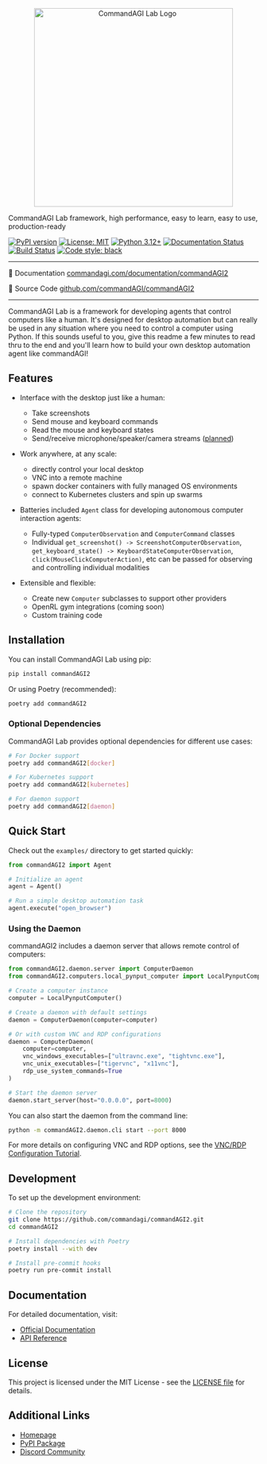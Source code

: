 <div align="center">
  <img src="assets/commandAGI2-art.svg" alt="CommandAGI Lab Logo" width="400"/>
</div>

CommandAGI Lab framework, high performance, easy to learn, easy to use, production-ready

[![PyPI version](https://badge.fury.io/py/commandAGI2.svg)](https://badge.fury.io/py/commandAGI2)
[![License: MIT](https://img.shields.io/badge/License-MIT-yellow.svg)](https://opensource.org/licenses/MIT)
[![Python 3.12+](https://img.shields.io/badge/python-3.12+-blue.svg)](https://www.python.org/downloads/)
[![Documentation Status](https://readthedocs.org/projects/commandAGI2/badge/?version=latest)](https://commandagi.com/documentation/commandAGI2)
[![Build Status](https://github.com/commandAGI/commandAGI2/workflows/CI/badge.svg)](https://github.com/commandAGI/commandAGI2/actions)
[![Code style: black](https://img.shields.io/badge/code%20style-black-000000.svg)](https://github.com/psf/black)

---

📖 Documentation [commandagi.com/documentation/commandAGI2](https://commandagi.com/documentation/commandAGI2)

🐙 Source Code [github.com/commandAGI/commandAGI2](https://github.com/commandAGI/commandAGI2)

---

CommandAGI Lab is a framework for developing agents that control computers like a human. It's designed for desktop automation but can really be used in any situation where you need to control a computer using Python. If this sounds useful to you, give this readme a few minutes to read thru to the end and you'll learn how to build your own desktop automation agent like commandAGI!

## Features

- Interface with the desktop just like a human:
  - Take screenshots
  - Send mouse and keyboard commands
  - Read the mouse and keyboard states
  - Send/receive microphone/speaker/camera streams ([planned](https://github.com/commandAGI/commandAGI2/issues/5))

- Work anywhere, at any scale:
  - directly control your local desktop
  - VNC into a remote machine
  - spawn docker containers with fully managed OS environments
  - connect to Kubernetes clusters and spin up swarms

- Batteries included `Agent` class for developing autonomous computer interaction agents:
  - Fully-typed `ComputerObservation` and `ComputerCommand` classes
  - Individual `get_screenshot() -> ScreenshotComputerObservation`, `get_keyboard_state() -> KeyboardStateComputerObservation`, `click(MouseClickComputerAction)`, etc can be passed for observing and controlling individual modalities

- Extensible and flexible:
  - Create new `Computer` subclasses to support other providers
  - OpenRL gym integrations (coming soon)
  - Custom training code

## Installation

You can install CommandAGI Lab using pip:

```bash
pip install commandAGI2
```

Or using Poetry (recommended):

```bash
poetry add commandAGI2
```

### Optional Dependencies

CommandAGI Lab provides optional dependencies for different use cases:

```bash
# For Docker support
poetry add commandAGI2[docker]

# For Kubernetes support
poetry add commandAGI2[kubernetes]

# For daemon support
poetry add commandAGI2[daemon]
```

## Quick Start

Check out the `examples/` directory to get started quickly:

```python
from commandAGI2 import Agent

# Initialize an agent
agent = Agent()

# Run a simple desktop automation task
agent.execute("open_browser")
```

### Using the Daemon

commandAGI2 includes a daemon server that allows remote control of computers:

```python
from commandAGI2.daemon.server import ComputerDaemon
from commandAGI2.computers.local_pynput_computer import LocalPynputComputer

# Create a computer instance
computer = LocalPynputComputer()

# Create a daemon with default settings
daemon = ComputerDaemon(computer=computer)

# Or with custom VNC and RDP configurations
daemon = ComputerDaemon(
    computer=computer,
    vnc_windows_executables=["ultravnc.exe", "tightvnc.exe"],
    vnc_unix_executables=["tigervnc", "x11vnc"],
    rdp_use_system_commands=True
)

# Start the daemon server
daemon.start_server(host="0.0.0.0", port=8000)
```

You can also start the daemon from the command line:

```bash
python -m commandAGI2.daemon.cli start --port 8000
```

For more details on configuring VNC and RDP options, see the [VNC/RDP Configuration Tutorial](docs/tutorials/advanced/vnc-rdp-configuration.md).

## Development

To set up the development environment:

```bash
# Clone the repository
git clone https://github.com/commandagi/commandAGI2.git
cd commandAGI2

# Install dependencies with Poetry
poetry install --with dev

# Install pre-commit hooks
poetry run pre-commit install
```

## Documentation

For detailed documentation, visit:

- [Official Documentation](https://commandagi.com/documentation/commandAGI2)
- [API Reference](https://commandagi.com/documentation/commandAGI2/api)

## License

This project is licensed under the MIT License - see the [LICENSE file](LICENSE) for details.

## Additional Links

- [Homepage](https://commandagi.com)
- [PyPI Package](https://pypi.org/project/commandAGI2/)
- [Discord Community](https://discord.gg/commandagi)
